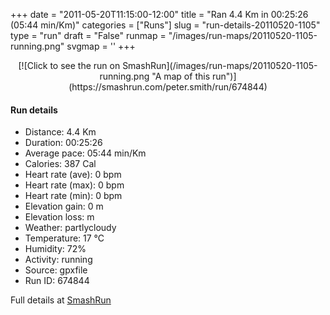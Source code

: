 +++
date = "2011-05-20T11:15:00-12:00"
title = "Ran 4.4 Km in 00:25:26 (05:44 min/Km)"
categories = ["Runs"]
slug = "run-details-20110520-1105"
type = "run"
draft = "False"
runmap = "/images/run-maps/20110520-1105-running.png"
svgmap = '<polyline points="24 77, 25 70, 40 57, 41 54, 31 43, 30 37, 24 36, 20 37, 16 37, 9 31, 2 30, 0 27, 2 27, 8 22, 12 22, 41 29, 53 36, 63 38, 78 41, 100 47, 99 51, 91 58, 75 53, 54 62, 45 72, 41 72, 38 68, 27 74">'
+++



<!--more-->

<center>
[![Click to see the run on SmashRun](/images/run-maps/20110520-1105-running.png "A map of this run")](https://smashrun.com/peter.smith/run/674844)
</center>

#### Run details

* Distance: 4.4 Km
* Duration: 00:25:26
* Average pace: 05:44 min/Km
* Calories: 387 Cal
* Heart rate (ave): 0 bpm
* Heart rate (max): 0 bpm
* Heart rate (min): 0 bpm
* Elevation gain: 0 m
* Elevation loss:  m
* Weather: partlycloudy
* Temperature: 17 &deg;C
* Humidity: 72%
* Activity: running
* Source: gpxfile
* Run ID: 674844

Full details at [SmashRun](https://smashrun.com/peter.smith/run/674844)